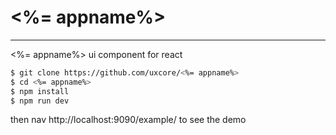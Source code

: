 # <%= appname%>
---

<%= appname%> ui component for react


```sh
$ git clone https://github.com/uxcore/<%= appname%>
$ cd <%= appname%>
$ npm install
$ npm run dev
```

then nav http://localhost:9090/example/ to see the demo

